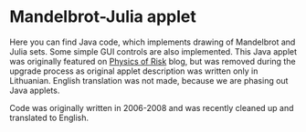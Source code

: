 # Mandelbrot-Julia applet
Here you can find Java code, which implements drawing of Mandelbrot and Julia sets. Some simple GUI controls are also implemented. This Java applet was originally featured on [Physics of Risk](http://rf.mokslasplius.lt) blog, but was removed during the upgrade process as original applet description was written only in Lithuanian. English translation was not made, because we are phasing out Java applets.

Code was originally written in 2006-2008 and was recently cleaned up and translated to English.
